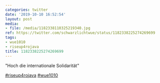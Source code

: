 ```yaml
---
categories: twitter
date: '2019-10-10 16:52:54'
layout: post
media:
- file: /media/1182338110325219340.jpg
ref: https://twitter.com/schwarzlichtwue/status/1182338225274269699
tags:
- wue1010
- riseup4rojava
title: 1182338225274269699
---
```

"Hoch die internationale Solidarität"

[#riseup4rojava](/t/riseup4rojava) [#wue1010](/t/wue1010)  